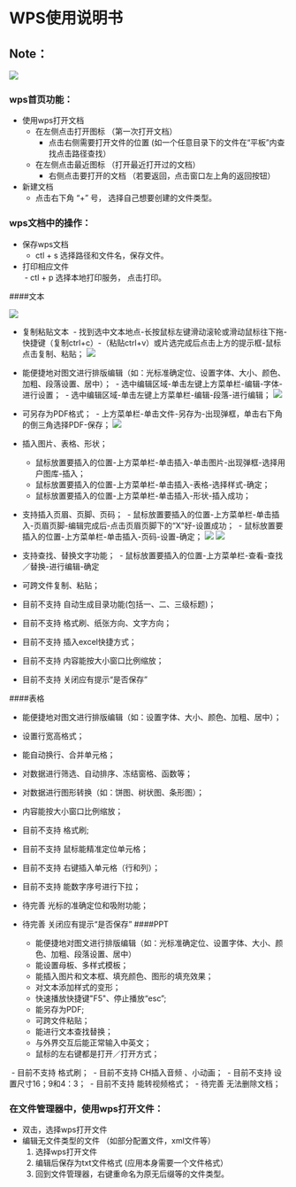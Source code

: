 # WPS使用说明书
## Note：  

![](https://github.com/openthos/community-analysis/blob/master/pic/using-instractions-pic/wps.png)

### wps首页功能：  
- 使用wps打开文档
  - 在左侧点击打开图标   （第一次打开文档）
    - 点击右侧需要打开文件的位置   (如一个任意目录下的文件在“平板”内查找点击路径查找）
  - 在左侧点击最近图标   （打开最近打开过的文档）
    - 右侧点击要打开的文档   （若要返回，点击窗口左上角的返回按钮）
- 新建文档
  - 点击右下角 “+” 号， 选择自己想要创建的文件类型。

### wps文档中的操作：  
- 保存wps文档  
  - ctl + s 选择路径和文件名，保存文件。  
- 打印相应文件  
  - ctl + p 选择本地打印服务， 点击打印。
  
####文本

![](https://github.com/openthos/community-analysis/blob/master/pic/WPSpic/Screenshot_2016-12-28-15-37-07.png)

- 复制粘贴文本
  - 找到选中文本地点-长按鼠标左键滑动滚轮或滑动鼠标往下拖-快捷键（复制ctrl+c）-（粘贴ctrl+v）或片选完成后点击上方的提示框-鼠标点击复制、粘贴；
![](https://github.com/openthos/community-analysis/blob/master/pic/WPSpic/Screenshot_2016-12-28-15-50-04.png)
- 能便捷地对图文进行排版编辑（如：光标准确定位、设置字体、大小、颜色、加粗、段落设置、居中）；
  - 选中编辑区域-单击左键上方菜单栏-编辑-字体-进行设置；
  - 选中编辑区域-单击左键上方菜单栏-编辑-段落-进行编辑；
![](https://github.com/openthos/community-analysis/blob/master/pic/WPSpic/Screenshot_2016-12-28-15-52-56.png)
- 可另存为PDF格式；
  - 上方菜单栏-单击文件-另存为-出现弹框，单击右下角的倒三角选择PDF-保存；
![](https://github.com/openthos/community-analysis/blob/master/pic/WPSpic/Screenshot_2016-12-28-16-03-55.png)
- 插入图片、表格、形状；
  - 鼠标放置要插入的位置-上方菜单栏-单击插入-单击图片-出现弹框-选择用户图库-插入；
  - 鼠标放置要插入的位置-上方菜单栏-单击插入-表格-选择样式-确定；
  - 鼠标放置要插入的位置-上方菜单栏-单击插入-形状-插入成功；
- 支持插入页眉、页脚、页码；
  - 鼠标放置要插入的位置-上方菜单栏-单击插入-页眉页脚-编辑完成后-点击页眉页脚下的“X“好-设置成功；
  - 鼠标放置要插入的位置-上方菜单栏-单击插入-页码-设置-确定；
![](https://github.com/openthos/community-analysis/blob/master/pic/WPSpic/Screenshot_2016-12-28-16-14-57.png)
![](https://github.com/openthos/community-analysis/blob/master/pic/WPSpic/Screenshot_2016-12-28-16-15-07.png)
- 支持查找、替换文字功能；
  - 鼠标放置要插入的位置-上方菜单栏-查看-查找／替换-进行编辑-确定
- 可跨文件复制、粘贴；

- 目前不支持 自动生成目录功能(包括一、二、三级标题)；
- 目前不支持 格式刷、纸张方向、文字方向；
- 目前不支持 插入excel快捷方式；
- 目前不支持 内容能按大小窗口比例缩放；
- 目前不支持 关闭应有提示“是否保存”

####表格

- 能便捷地对图文进行排版编辑（如：设置字体、大小、颜色、加粗、居中）；
- 设置行宽高格式；
- 能自动换行、合并单元格；
- 对数据进行筛选、自动排序、冻结窗格、函数等；
- 对数据进行图形转换（如：饼图、树状图、条形图）；
- 内容能按大小窗口比例缩放；

- 目前不支持 格式刷;
- 目前不支持 鼠标能精准定位单元格；
- 目前不支持 右键插入单元格（行和列）；
- 目前不支持 能数字序号进行下拉；
- 待完善 光标的准确定位和吸附功能；
- 待完善 关闭应有提示“是否保存”
####PPT

  - 能便捷地对图文进行排版编辑（如：光标准确定位、设置字体、大小、颜色、加粗、段落设置、居中）
  - 能设置母板、多样式模板；
  - 能插入图片和文本框、填充颜色、图形的填充效果；
  - 对文本添加样式的变形；
  - 快速播放快捷键"F5"、停止播放“esc”;
  - 能另存为PDF;
  - 可跨文件粘贴；
  - 能进行文本查找替换；
  - 与外界交互后能正常输入中英文；
  - 鼠标的左右键都是打开／打开方式；
  
  - 目前不支持 格式刷；
  - 目前不支持 CH插入音频 、小动画；
  - 目前不支持 设置尺寸16；9和4：3；
  - 目前不支持 能转视频格式；
  - 待完善 无法删除文档；
 
### 在文件管理器中，使用wps打开文件：  
- 双击，选择wps打开文件  
- 编辑无文件类型的文件   （如部分配置文件，xml文件等）
  1. 选择wps打开文件
  2. 编辑后保存为txt文件格式  (应用本身需要一个文件格式）  
  3. 回到文件管理器，右键重命名为原无后缀等的文件类型。
